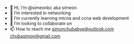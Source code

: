 - 👋 Hi, I’m @simeonbc aka simeon
- 👀 I’m interested in networking
- 🌱 I’m currently learning mtcna and ccna web development
- 💞️ I’m looking to collaborate on 
- 📫 How to reach me simonchubabye@outlook.com chubasimon@gmail.com

<!---
simeonbc/simeonbc is a ✨ special ✨ repository because its `README.md` (this file) appears on your GitHub profile.
You can click the Preview link to take a look at your changes.
--->
